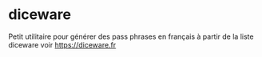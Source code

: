 # diceware
Petit utilitaire pour générer des pass phrases en français à partir de la liste diceware
voir https://diceware.fr

